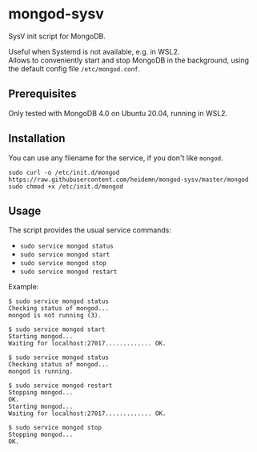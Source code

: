 # mongod-sysv

SysV init script for MongoDB.

Useful when Systemd is not available, e.g. in WSL2.  
Allows to conveniently start and stop MongoDB in the background, using the default config file `/etc/mongod.conf`. 

## Prerequisites

Only tested with MongoDB 4.0 on Ubuntu 20.04, running in WSL2.

## Installation

You can use any filename for the service, if you don't like `mongod`.

```
sudo curl -o /etc/init.d/mongod https://raw.githubusercontent.com/heidemn/mongod-sysv/master/mongod
sudo chmod +x /etc/init.d/mongod
```

## Usage

The script provides the usual service commands:

- `sudo service mongod status`
- `sudo service mongod start`
- `sudo service mongod stop`
- `sudo service mongod restart`

Example:

```
$ sudo service mongod status
Checking status of mongod...
mongod is not running (3).

$ sudo service mongod start
Starting mongod...
Waiting for localhost:27017............. OK.

$ sudo service mongod status
Checking status of mongod...
mongod is running.

$ sudo service mongod restart
Stopping mongod...
OK.
Starting mongod...
Waiting for localhost:27017............. OK.

$ sudo service mongod stop
Stopping mongod...
OK.
```
